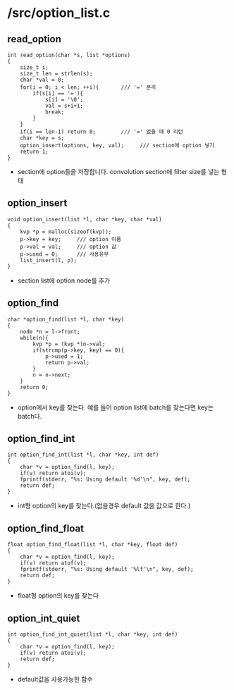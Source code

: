 # /src/option_list.c

## read_option

```
int read_option(char *s, list *options)
{
    size_t i;
    size_t len = strlen(s);
    char *val = 0;
    for(i = 0; i < len; ++i){       /// '=' 분리
        if(s[i] == '='){
            s[i] = '\0';
            val = s+i+1;
            break;
        }
    }
    if(i == len-1) return 0;        /// '=' 없을 때 0 리턴
    char *key = s;                  
    option_insert(options, key, val);     /// section에 option 넣기   
    return 1;
}
```

- section에 option들을 저장합니다. convolution section에 filter size를 넣는 형태

## option_insert

```
void option_insert(list *l, char *key, char *val)
{
    kvp *p = malloc(sizeof(kvp));
    p->key = key;     /// option 이름
    p->val = val;     /// option 값
    p->used = 0;      /// 사용유무
    list_insert(l, p);  
}
```

- section list에 option node를 추가

## option_find

```
char *option_find(list *l, char *key)
{
    node *n = l->front;
    while(n){
        kvp *p = (kvp *)n->val;
        if(strcmp(p->key, key) == 0){
            p->used = 1;
            return p->val;
        }
        n = n->next;
    }
    return 0;
}
```

- option에서 key를 찾는다. 예를 들어 option list에 batch를 찾는다면 key는 batch다.

## option_find_int

```
int option_find_int(list *l, char *key, int def)
{
    char *v = option_find(l, key);
    if(v) return atoi(v);
    fprintf(stderr, "%s: Using default '%d'\n", key, def);
    return def;
}
```

- int형 option의 key를 찾는다.(없을경우 default 값을 값으로 한다.)

## option_find_float

```
float option_find_float(list *l, char *key, float def)
{
    char *v = option_find(l, key);
    if(v) return atof(v);
    fprintf(stderr, "%s: Using default '%lf'\n", key, def);
    return def;
}
```

- float형 option의 key를 찾는다

## option_int_quiet

```
int option_find_int_quiet(list *l, char *key, int def)
{
    char *v = option_find(l, key);
    if(v) return atoi(v);
    return def;
}
```

- default값을 사용가능한 함수

